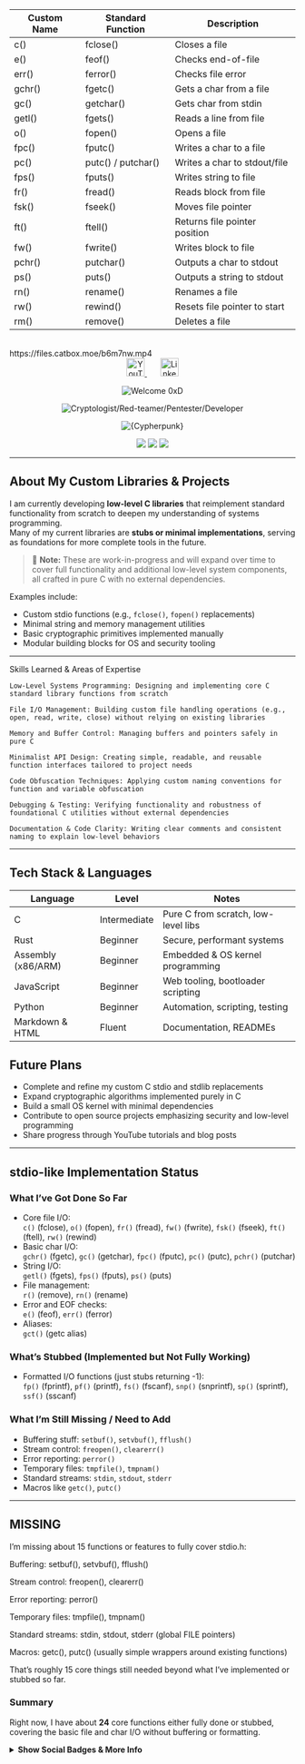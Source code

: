 | Custom Name | Standard Function  | Description                   |
| ----------- | ------------------ | ----------------------------- |
| c()         | fclose()           | Closes a file                 |
| e()         | feof()             | Checks end-of-file            |
| err()       | ferror()           | Checks file error             |
| gchr()      | fgetc()            | Gets a char from a file       |
| gc()        | getchar()          | Gets char from stdin          |
| getl()      | fgets()            | Reads a line from file        |
| o()         | fopen()            | Opens a file                  |
| fpc()       | fputc()            | Writes a char to a file       |
| pc()        | putc() / putchar() | Writes a char to stdout/file  |
| fps()       | fputs()            | Writes string to file         |
| fr()        | fread()            | Reads block from file         |
| fsk()       | fseek()            | Moves file pointer            |
| ft()        | ftell()            | Returns file pointer position |
| fw()        | fwrite()           | Writes block to file          |
| pchr()      | putchar()          | Outputs a char to stdout      |
| ps()        | puts()             | Outputs a string to stdout    |
| rn()        | rename()           | Renames a file                |
| rw()        | rewind()           | Resets file pointer to start  |
| rm()        | remove()           | Deletes a file                |

<br>
https://files.catbox.moe/b6m7nw.mp4

<!-- Social Links -->
<p align="center" style="margin-top: 0;">
  <a href="https://www.youtube.com/@kad3n470" title="YouTube" target="_blank" rel="noopener noreferrer">
    <img width="32" alt="YouTube" src="https://i.imgur.com/qiXu7b2.png" />
  </a>
  &nbsp;&nbsp;&nbsp;&nbsp;&nbsp;
  <a href="https://www.linkedin.com/in/kaden-oberfeld/" title="LinkedIn" target="_blank" rel="noopener noreferrer">
    <img width="32" alt="LinkedIn" src="https://i.imgur.com/yRpa1dQ.png" />
  </a>
</p>

<!-- Typing SVG Headings -->
<p align="center">
  <img src="https://readme-typing-svg.demolab.com/?lines=Welcome%200xD&font=Fira%20Code&center=true&width=400&height=45&color=87CEEB&pause=0&speed=30&size=28&vCenter=true" alt="Welcome 0xD"/>
</p>
<p align="center">
  <img src="https://readme-typing-svg.demolab.com/?lines=(Cryptologist%2FRed-teamer%2FPentester%2FDeveloper)&font=Fira%20Code&center=true&width=600&height=45&color=708090&pause=0&speed=50&size=22&vCenter=true" alt="Cryptologist/Red-teamer/Pentester/Developer"/>
</p>
<p align="center">
  <img src="https://readme-typing-svg.demolab.com/?lines={Cypherpunk}&font=Fira%20Code&center=true&width=600&height=45&color=4682B4&pause=3000&speed=70&size=22&vCenter=true" alt="{Cypherpunk}"/>
</p>

<!-- GitHub Stats -->
<p align="center">
  <img src="https://github-readme-stats.vercel.app/api?username=Kad3n13&show_icons=true&theme=radical&bg_color=1F222E&title_color=87CEEB&icon_color=708090&hide_border=true"/>
  <img src="https://github-readme-stats.vercel.app/api/top-langs/?username=Kad3n13&layout=compact&theme=radical&bg_color=1F222E&title_color=708090&hide_border=true&langs_count=8"/>
  <img src="https://github-readme-streak-stats.herokuapp.com/?user=Kad3n13&theme=radical&background=1F222E&ring=87CEEB&fire=708090&currStreakNum=4682B4&sideNums=708090&currStreakLabel=87CEEB&sideLabels=708090&dates=87CEEB&hide_border=true"/>
</p>

---

## About My Custom Libraries & Projects

I am currently developing **low-level C libraries** that reimplement standard functionality from scratch to deepen my understanding of systems programming.  
Many of my current libraries are **stubs or minimal implementations**, serving as foundations for more complete tools in the future.

> 🚧 **Note:** These are work-in-progress and will expand over time to cover full functionality and additional low-level system components, all crafted in pure C with no external dependencies.

Examples include:
- Custom stdio functions (e.g., `fclose()`, `fopen()` replacements)
- Minimal string and memory management utilities
- Basic cryptographic primitives implemented manually  
- Modular building blocks for OS and security tooling

---

Skills Learned & Areas of Expertise

    Low-Level Systems Programming: Designing and implementing core C standard library functions from scratch

    File I/O Management: Building custom file handling operations (e.g., open, read, write, close) without relying on existing libraries

    Memory and Buffer Control: Managing buffers and pointers safely in pure C

    Minimalist API Design: Creating simple, readable, and reusable function interfaces tailored to project needs

    Code Obfuscation Techniques: Applying custom naming conventions for function and variable obfuscation

    Debugging & Testing: Verifying functionality and robustness of foundational C utilities without external dependencies

    Documentation & Code Clarity: Writing clear comments and consistent naming to explain low-level behaviors

---

## Tech Stack & Languages

| Language         | Level             | Notes                                      |
|------------------|-------------------|--------------------------------------------|
| C                | Intermediate      | Pure C from scratch, low-level libs        |
| Rust             | Beginner          | Secure, performant systems                 |
| Assembly (x86/ARM)| Beginner         | Embedded & OS kernel programming           |
| JavaScript       |  Beginner         | Web tooling, bootloader scripting          |
| Python           | Beginner          | Automation, scripting, testing             |
| Markdown & HTML   | Fluent           | Documentation, READMEs                     |


## Future Plans

- Complete and refine my custom C stdio and stdlib replacements  
- Expand cryptographic algorithms implemented purely in C  
- Build a small OS kernel with minimal dependencies  
- Contribute to open source projects emphasizing security and low-level programming  
- Share progress through YouTube tutorials and blog posts  

---
## stdio-like Implementation Status

### What I’ve Got Done So Far  
- Core file I/O:  
  `c()` (fclose), `o()` (fopen), `fr()` (fread), `fw()` (fwrite), `fsk()` (fseek), `ft()` (ftell), `rw()` (rewind)  
- Basic char I/O:  
  `gchr()` (fgetc), `gc()` (getchar), `fpc()` (fputc), `pc()` (putc), `pchr()` (putchar)  
- String I/O:  
  `getl()` (fgets), `fps()` (fputs), `ps()` (puts)  
- File management:  
  `r()` (remove), `rn()` (rename)  
- Error and EOF checks:  
  `e()` (feof), `err()` (ferror)  
- Aliases:  
  `gct()` (getc alias)  

### What’s Stubbed (Implemented but Not Fully Working)  
- Formatted I/O functions (just stubs returning -1):  
  `fp()` (fprintf), `pf()` (printf), `fs()` (fscanf), `snp()` (snprintf), `sp()` (sprintf), `ssf()` (sscanf)  

### What I’m Still Missing / Need to Add  
- Buffering stuff: `setbuf()`, `setvbuf()`, `fflush()`  
- Stream control: `freopen()`, `clearerr()`  
- Error reporting: `perror()`  
- Temporary files: `tmpfile()`, `tmpnam()`  
- Standard streams: `stdin`, `stdout`, `stderr`  
- Macros like `getc()`, `putc()`  

---
## MISSING 
I’m missing about 15 functions or features to fully cover stdio.h:

Buffering: setbuf(), setvbuf(), fflush()

Stream control: freopen(), clearerr()

Error reporting: perror()

Temporary files: tmpfile(), tmpnam()

Standard streams: stdin, stdout, stderr (global FILE pointers)

Macros: getc(), putc() (usually simple wrappers around existing functions)

That’s roughly 15 core things still needed beyond what I’ve implemented or stubbed so far.

### Summary

Right now, I have about **24** core functions either fully done or stubbed, covering the basic file and char I/O without buffering or formatting.

<details>
<summary><strong>Show Social Badges & More Info</strong></summary>

<!-- Social Badges -->
<p align="center">
  <a href="https://www.youtube.com/channel/UCxjgfIsIVTuHPeKE96vdKYg?sub_confirmation=1">
    <img alt="YouTube Subscribers" src="https://img.shields.io/youtube/channel/subscribers/UCxjgfIsIVTuHPeKE96vdKYg?style=for-the-badge&color=87CEEB&labelColor=708090" />
  </a>
  <a href="https://www.youtube.com/channel/UCxjgfIsIVTuHPeKE96vdKYg">
    <img alt="YouTube Views" src="https://img.shields.io/youtube/channel/views/UCxjgfIsIVTuHPeKE96vdKYg?style=for-the-badge&color=708090&labelColor=4682B4" />
  </a>
  <a href="https://github.com/Kad3n13?tab=repositories&sort=stargazers">
    <img alt="GitHub Stars" src="https://custom-icon-badges.demolab.com/github/stars/Kad3n13?color=4682B4&style=for-the-badge&labelColor=708090&logo=star" />
  </a>
  <a href="https://github.com/Kad3n13?tab=followers">
    <img alt="GitHub Followers" src="https://custom-icon-badges.demolab.com/github/followers/Kad3n13?color=87CEEB&labelColor=708090&style=for-the-badge&logo=person-add&label=Follow&logoColor=white" />
  </a>
</p>

</details>
